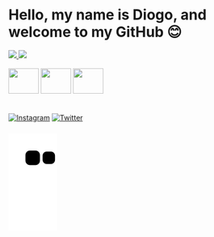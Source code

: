 # Hello, my name is Diogo, and welcome to my GitHub 😊

<div align="">
  <a href="https://github.com/catimbau">
    <img height="145em" src="https://github-readme-stats.vercel.app/api?username=catimbau&count_private=true&include_all_commits=true&show_icons=true&theme=dracula&hide_border=false&show_owner=true"/>
    <img height="145em" src="https://github-readme-stats.vercel.app/api/top-langs/?username=catimbau&theme=dracula&hide_border=false&&layout=compact"/>
  </a>
</div>

<div style="display: inline_block"><br>
  
  <img align="center" height="50" width="60" src="https://cdn.jsdelivr.net/gh/devicons/devicon/icons/python/python-original.svg" />
          
  <img align="center" height="50" width="60" src="https://cdn.jsdelivr.net/gh/devicons/devicon/icons/mysql/mysql-original-wordmark.svg" />
   
  <img align="center" height="50" width="60" src="https://cdn.jsdelivr.net/gh/devicons/devicon/icons/linux/linux-original.svg" />

</div>

#

[![Instagram](https://img.shields.io/badge/Instagram-E4405F?style=for-the-badge&logo=instagram&logoColor=white)](https://www.instagram.com/catim4eva/)
[![Twitter](https://img.shields.io/badge/Twitter-1DA1F2?style=for-the-badge&logo=twitter&logoColor=white)](https://twitter.com/DiogoAn55659475)


###

 ![Snake animation](https://github.com/brennosullivan/brennosullivan/blob/output/github-contribution-grid-snake.svg)
